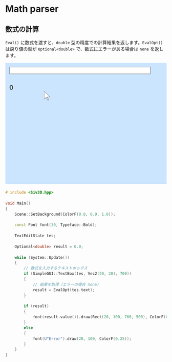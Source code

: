 
# Math parser

## 数式の計算
`Eval()` に数式を渡すと、`double` 型の精度での計算結果を返します。`EvalOpt()` は戻り値の型が `Optional<double>` で、数式にエラーがある場合は `none` を返します。

![](images/math-parser-simple.gif)

```C++
# include <Siv3D.hpp>

void Main()
{
	Scene::SetBackground(ColorF(0.8, 0.9, 1.0));

	const Font font(30, Typeface::Bold);

	TextEditState tes;

	Optional<double> result = 0.0;

	while (System::Update())
	{
		// 数式を入力するテキストボックス
		if (SimpleGUI::TextBox(tes, Vec2(20, 20), 700))
		{
			// 結果を取得（エラーの場合 none）
			result = EvalOpt(tes.text);
		}

		if (result)
		{
			font(result.value()).draw(Rect(20, 100, 760, 500), ColorF(0.25));
		}
		else
		{
			font(U"Error").draw(20, 100, ColorF(0.25));
		}
	}
}
```


